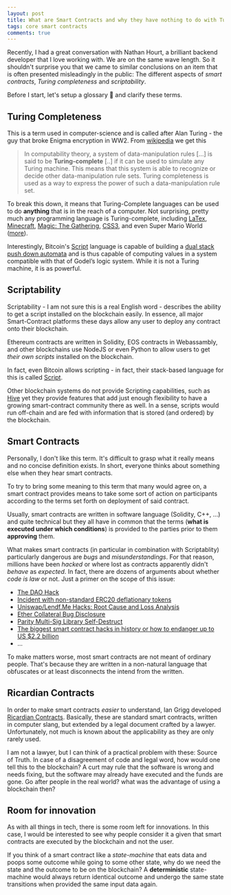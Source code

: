 ```yaml
---
layout: post
title: What are Smart Contracts and why they have nothing to do with Turing Completeness and Scriptability
tags: core smart contracts
comments: true
---
```


Recently, I had a great conversation with Nathan Hourt, a brilliant backend
developer that I love working with. We are on the same wave length. So it
shouldn't surprise you that we came to similar conclusions on an item that is
often presented misleadingly in the public: The different aspects of *smart
contracts*, *Turing completeness* and *scriptability*.

<!--more-->

Before I start, let's setup a glossary 📖 and clarify these terms.

## Turing Completeness

This is a term used in computer-science and is called after Alan Turing - the
guy that broke Enigma encryption in WW2. From
[wikipedia](https://en.wikipedia.org/wiki/Turing_completeness) we get this

<blockquote>
In computability theory, a system of data-manipulation rules [...] is
said to be <strong>Turing-complete</strong> [..] if it can be used to
simulate any Turing machine. This means that this system is able to recognize
or decide other data-manipulation rule sets. Turing completeness is used as a
way to express the power of such a data-manipulation rule set.
</blockquote>

To break this down, it means that Turing-Complete languages can be used to do
**anything** that is in the reach of a computer. Not surprising, pretty much any
programming language is Turing-complete, including
[LaTex](https://stackoverflow.com/questions/2968411/ive-heard-that-latex-is-turing-complete-are-there-any-programs-written-in-late),
[Minecraft](https://gaming.stackexchange.com/questions/20219/is-minecraft-turing-complete), [Magic: The Gathering](https://arxiv.org/abs/1904.09828),
[CSS3](https://github.com/elitheeli/stupid-machines/tree/master/rule110), and
even Super Mario World
([more](https://beza1e1.tuxen.de/articles/accidentally_turing_complete.html)).

Interestingly, Bitcoin's [Script](https://en.bitcoin.it/wiki/Script) language
is capable of building a [dual stack push down
automata](https://en.wikipedia.org/wiki/Pushdown_automaton) and is thus capable
of computing values in a system compatible with that of Godel’s logic system.
While it is not a Turing machine, it is as powerful.

## Scriptability

Scriptability - I am not sure this is a real English word - describes the
ability to get a script installed on the blockchain easily. In essence, all
major Smart-Contract platforms these days allow any user to deploy any contract
onto their blockchain. 

Ethereum contracts are written in Solidity, EOS contracts in Webassambly, and
other blockchains use NodeJS or even Python to allow users to get *their own
scripts* installed on the blockchain.

In fact, even Bitcoin allows scripting - in fact, their stack-based language
for this is called [Script](https://en.bitcoin.it/wiki/Script).

Other blockchain systems do not provide Scripting capabilities, such as
[Hive](https://hive.io) yet they provide features that add just enough
flexibility to have a growing smart-contract community there as well. In a
sense, scripts would run off-chain and are fed with information that is stored
(and ordered) by the blockchain.

## Smart Contracts

Personally, I don't like this term. It's difficult to grasp what it really
means and no concise definition exists. In short, everyone thinks about
something else when they hear smart contracts.

To try to bring some meaning to this term that many would agree on, a smart
contract provides means to take some sort of action on participants according
to the terms set forth on deployment of said contract.

Usually, smart contracts are written in software language (Solidity, C++, ...)
and quite technical but they all have in common that the terms (**what is
executed under which conditions**) is provided to the parties prior to them
**approving** them.

What makes smart contracts (in particular in combination with Scriptablity)
particularly dangerous are *bugs* and *misunderstandings*. For that reason,
millions have been *hacked* or where lost as contracts apparently didn't
*behave* as *expected*. In fact, there are dozens of arguments about whether
*code is law* or not. Just a primer on the scope of this issue:

* [The DAO Hack](https://medium.com/@ogucluturk/the-dao-hack-explained-unfortunate-take-off-of-smart-contracts-2bd8c8db3562)
* [Incident with non-standard ERC20 deflationary tokens](https://medium.com/balancer-protocol/incident-with-non-standard-erc20-deflationary-tokens-95a0f6d46dea)
* [Uniswap/Lendf.Me Hacks: Root Cause and Loss Analysis](https://medium.com/@peckshield/uniswap-lendf-me-hacks-root-cause-and-loss-analysis-50f3263dcc09)
* [Ether Collateral Bug Disclosure](https://blog.synthetix.io/bug-disclosure/)
* [Parity Multi-Sig Library Self-Destruct](https://www.parity.io/a-postmortem-on-the-parity-multi-sig-library-self-destruct/)
* [The biggest smart contract hacks in history or how to endanger up to US $2.2 billion](https://medium.com/solidified/the-biggest-smart-contract-hacks-in-history-or-how-to-endanger-up-to-us-2-2-billion-d5a72961d15d)
* ...

To make matters worse, most smart contracts are not meant of ordinary people.
That's because they are written in a non-natural language that obfuscates or at
least disconnects the intend from the written.

## Ricardian Contracts

In order to make smart contracts *easier* to understand, Ian Grigg developed
[Ricardian Contracts](https://en.wikipedia.org/wiki/Ricardian_contract).
Basically, these are standard smart contracts, written in computer slang, but
extended by a legal document crafted by a lawyer. Unfortunately, not much is
known about the applicability as they are only rarely used.

I am not a lawyer, but I can think of a practical problem with these: Source of
Truth. In case of a disagreement of code and legal word, how would one tell
this to the blockchain?  A curt may rule that the software is wrong and needs
fixing, but the software may already have executed and the funds are gone. Go
after people in the real world? what was the advantage of using a blockchain
then?

## Room for innovation

As with all things in tech, there is some room left for innovations. In this
case, I would be interested to see why people consider it a given that smart
contracts are executed by the blockchain and not the user.

If you think of a smart contract like a *state-machine* that eats data and
poops some outcome while going to some other state, why do we need the state
and the outcome to be on the blockchain? A **deterministic** state-machine
would always return identical outcome and undergo the same state transitions
when provided the same input data again.
